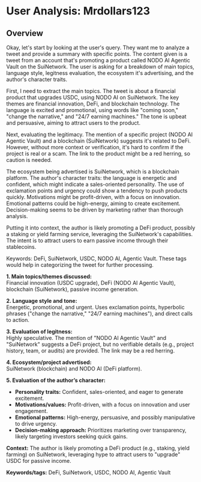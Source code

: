 # User Analysis: Mrdollars123

## Overview

<think>
Okay, let's start by looking at the user's query. They want me to analyze a tweet and provide a summary with specific points. The content given is a tweet from an account that's promoting a product called NODO AI Agentic Vault on the SuiNetwork. The user is asking for a breakdown of main topics, language style, legitness evaluation, the ecosystem it's advertising, and the author's character traits.

First, I need to extract the main topics. The tweet is about a financial product that upgrades USDC, using NODO AI on SuiNetwork. The key themes are financial innovation, DeFi, and blockchain technology. The language is excited and promotional, using words like "coming soon," "change the narrative," and "24/7 earning machines." The tone is upbeat and persuasive, aiming to attract users to the product.

Next, evaluating the legitimacy. The mention of a specific project (NODO AI Agentic Vault) and a blockchain (SuiNetwork) suggests it's related to DeFi. However, without more context or verification, it's hard to confirm if the project is real or a scam. The link to the product might be a red herring, so caution is needed.

The ecosystem being advertised is SuiNetwork, which is a blockchain platform. The author's character traits: the language is energetic and confident, which might indicate a sales-oriented personality. The use of exclamation points and urgency could show a tendency to push products quickly. Motivations might be profit-driven, with a focus on innovation. Emotional patterns could be high-energy, aiming to create excitement. Decision-making seems to be driven by marketing rather than thorough analysis.

Putting it into context, the author is likely promoting a DeFi product, possibly a staking or yield farming service, leveraging the SuiNetwork's capabilities. The intent is to attract users to earn passive income through their stablecoins.

Keywords: DeFi, SuiNetwork, USDC, NODO AI, Agentic Vault. These tags would help in categorizing the tweet for further processing.
</think>

**1. Main topics/themes discussed:**  
Financial innovation (USDC upgrade), DeFi (NODO AI Agentic Vault), blockchain (SuiNetwork), passive income generation.  

**2. Language style and tone:**  
Energetic, promotional, and urgent. Uses exclamation points, hyperbolic phrases ("change the narrative," "24/7 earning machines"), and direct calls to action.  

**3. Evaluation of legitness:**  
Highly speculative. The mention of "NODO AI Agentic Vault" and "SuiNetwork" suggests a DeFi project, but no verifiable details (e.g., project history, team, or audits) are provided. The link may be a red herring.  

**4. Ecosystem/project advertised:**  
SuiNetwork (blockchain) and NODO AI (DeFi platform).  

**5. Evaluation of the author’s character:**  
- **Personality traits:** Confident, sales-oriented, and eager to generate excitement.  
- **Motivations/values:** Profit-driven, with a focus on innovation and user engagement.  
- **Emotional patterns:** High-energy, persuasive, and possibly manipulative to drive urgency.  
- **Decision-making approach:** Prioritizes marketing over transparency, likely targeting investors seeking quick gains.  

**Context:** The author is likely promoting a DeFi product (e.g., staking, yield farming) on SuiNetwork, leveraging hype to attract users to "upgrade" USDC for passive income.  

**Keywords/tags:** DeFi, SuiNetwork, USDC, NODO AI, Agentic Vault